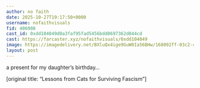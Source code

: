 ```yaml
---
author: no faith
date: 2025-10-27T19:17:50+0000
username: nofaithvisuals
fid: 406908
cast_id: 0xdd104049d0a3faf95fad5456bdd0697362d044cd
cast: https://farcaster.xyz/nofaithvisuals/0xdd104049
image: https://imagedelivery.net/BXluQx4ige9GuW0Ia56BHw/168092ff-03c2-45ef-5464-fa3969156c00/original
layout: post
---
```

a present for my daughter’s birthday…  
  
[original title: “Lessons from Cats for Surviving Fascism”]  

<img src='https://imagedelivery.net/BXluQx4ige9GuW0Ia56BHw/168092ff-03c2-45ef-5464-fa3969156c00/original' alt='' referrerpolicy='no-referrer'/>
